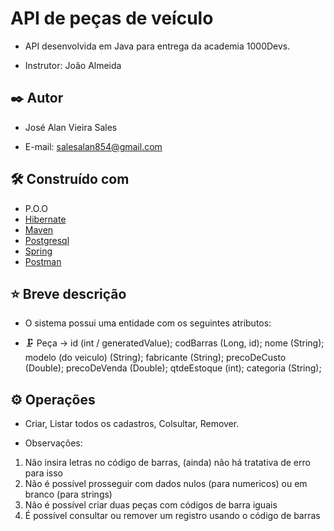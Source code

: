 # API de peças de veículo

- API desenvolvida em Java para entrega da academia 1000Devs.
* Instrutor: João Almeida

## ✒️ Autor

* José Alan Vieira Sales
 - E-mail: salesalan854@gmail.com

## 🛠️ Construído com

* P.O.O
* [Hibernate](https://hibernate.org) 
* [Maven](https://maven.apache.org/) 
* [Postgresql](https://www.postgresql.org)
* [Spring](https://spring.io)
* [Postman](https://www.postman.com/product/what-is-postman/)

## ⭐ Breve descrição
* O sistema possui uma entidade com os seguintes atributos:
- 🗜 Peça -> id (int / generatedValue); codBarras (Long, id); nome (String); modelo (do veiculo) (String);
            fabricante (String); precoDeCusto (Double); precoDeVenda (Double); qtdeEstoque (int); categoria (String);


## ⚙️ Operações
* Criar, Listar todos os cadastros, Colsultar, Remover.

* Observações: 
1. Não insira letras no código de barras, (ainda) não há tratativa de erro para isso
2. Não é possível prosseguir com dados nulos (para numericos) ou em branco (para strings)
3. Não é possível criar duas peças com códigos de barra iguais
4. É possível consultar ou remover um registro usando o código de barras
